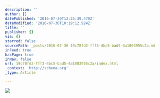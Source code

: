 ```yaml
---
description: ''
author: []
datePublished: '2016-07-30T13:25:39.479Z'
dateModified: '2016-07-30T10:19:12.924Z'
title: ''
publisher: {}
via: {}
starred: false
sourcePath: _posts/2016-07-30-19c78fd2-fff3-4bc5-bad5-4a1803955c2a.md
inFeed: true
hasPage: true
inNav: false
url: 19c78fd2-fff3-4bc5-bad5-4a1803955c2a/index.html
_context: 'http://schema.org'
_type: Article

---
```

![](https://the-grid-user-content.s3-us-west-2.amazonaws.com/b8eec3ac-0b76-4871-88b1-8010bddb0551.jpg)